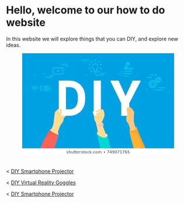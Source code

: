 <!DOCTYPE html>
<html>
<body>
<h1> Hello, welcome to our how to do website </h1>
<p> In this website we will explore things that you can DIY, and
explore new ideas. </p>
<center><img src = "images/diy-letters-vector-illustration-happy-260nw-749071765.jpg" alt ="DIY"></center> <br>
<p>< <a href="smartphone_projector.md"> DIY Smartphone Projector </a></p>
<p>< <a href="vr_goggles.md"> DIY Virtual Reality Goggles </a></p>
 <p>< <a href="smartphone_projector.md"> DIY Smartphone Projector </a></p>
</body>
</html>
